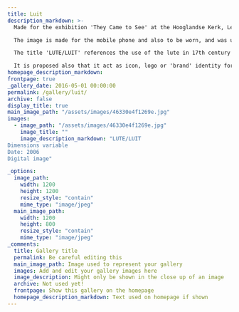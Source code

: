 ```yaml
---
title: Luit
description_markdown: >-
  Made for the exhibition 'They Came to See' at the Hooglandse Kerk, Leiden, Netherlands. 12 - 29 July 2006

  The image is made for the mobile phone and also to be worn, and was used as part of the performance series 'Giften'that the artist performed in Leiden 12 - 15 July 2006.

  The title 'LUTE/LUIT' references the use of the lute in 17th century Dutch painting as symbolic of sex. 'Luit' as well as being the Flemish word for lute, also means vagina. This graphic, as worn by the artist in performances 'GIFTEN' 2006 and 'TAGS' 2007, can be seen as both signal of female sexuality and desire, or conversely as a contemporary working of the fig-leaf, attempting to hide the sex from the gaze of the viewer.

  It is proposed also that it act as icon, logo or 'brand' identity for the artist.
homepage_description_markdown: 
frontpage: true
_gallery_date: 2016-05-01 00:00:00
permalink: /gallery/luit/
archive: false
display_title: true
main_image_path: "/assets/images/46330e4f1269e.jpg"
images:
  - image_path: "/assets/images/46330e4f1269e.jpg"
    image_title: ""
    image_description_markdown: "LUTE/LUIT
Dimensions variable
Date: 2006
Digital image"

_options:
  image_path:
    width: 1200
    height: 1200
    resize_style: "contain"
    mime_type: "image/jpeg"
  main_image_path:
    width: 1200
    height: 800
    resize_style: "contain"
    mime_type: "image/jpeg"
_comments:
  title: Gallery title
  permalink: Be careful editing this
  main_image_path: Image used to represent your gallery
  images: Add and edit your gallery images here
  image_description: Might only be shown in the close up of an image
  archive: Not used yet!
  frontpage: Show this gallery on the homepage
  homepage_description_markdown: Text used on homepage if shown
---
```

